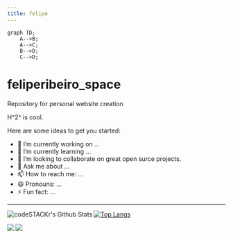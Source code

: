 ```yaml
---
title: felipe
---
```



```mermaid
graph TD;
    A-->B;
    A-->C;
    B-->D;
    C-->D;
```



# feliperibeiro_space
Repository for personal website creation

H^2^  is cool.


Here are some ideas to get you started:

- 🔭 I’m currently working on ...
- 🌱 I’m currently learning ...
- 👯 I’m looking to collaborate on great open surce projects. 
- 💬 Ask me about ...
- 📫 How to reach me: ...
- 😄 Pronouns: ...
- ⚡ Fun fact: ...

---

<img align="left" alt="codeSTACKr's Github Stats" src="https://github-readme-stats.vercel.app/api?username=feliperibeiroufu&show_icons=true&hide_border=true&count_private=true" />


[![Top Langs](https://github-readme-stats.vercel.app/api/top-langs/?username=feliperibeiroufu)](https://github.com/anuraghazra/github-readme-stats)

<a href="https://github.com/anuraghazra/github-readme-stats">
  <img align="left" src="https://github-readme-stats.vercel.app/api/pin/?username=feliperibeiroufu&repo=github-readme-stats" />
</a>

<a href="https://github.com/anuraghazra/convoychat">
  <img align="left" src="https://github-readme-stats.vercel.app/api/pin/?username=feliperibeiroufu&repo=convoychat" />
</a>

